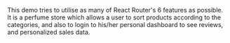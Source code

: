 This demo tries to utilise as many of React Router's 6 features as possible. It is a perfume store which allows a user to sort products according to the categories, and also to login to his/her personal dashboard to see reviews, and personalized sales data.
